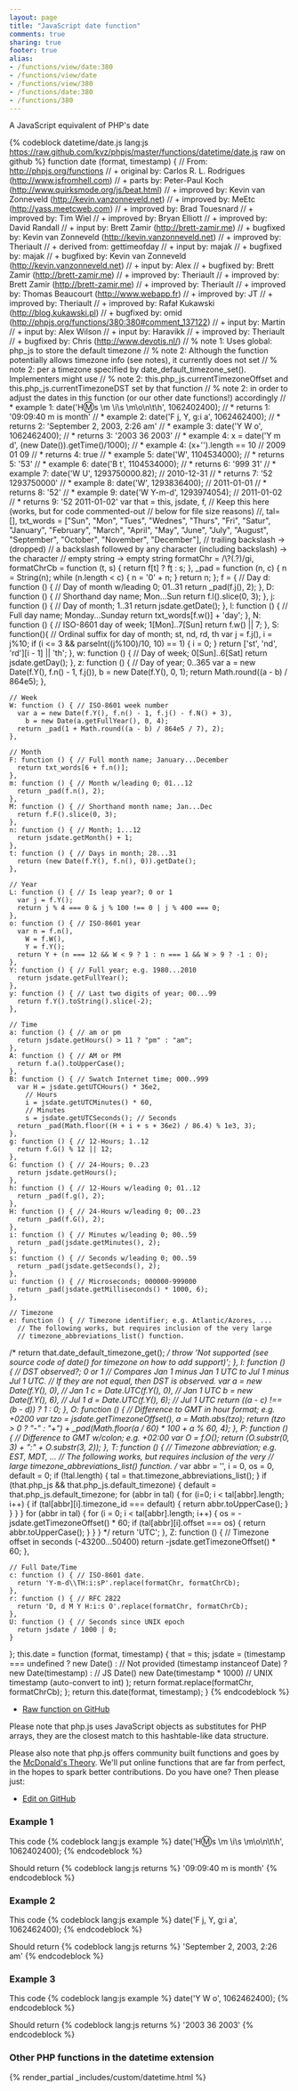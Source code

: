 ```yaml
---
layout: page
title: "JavaScript date function"
comments: true
sharing: true
footer: true
alias:
- /functions/view/date:380
- /functions/view/date
- /functions/view/380
- /functions/date:380
- /functions/380
---
```

<!-- Generated by Rakefile:build -->
A JavaScript equivalent of PHP's date

{% codeblock datetime/date.js lang:js https://raw.github.com/kvz/phpjs/master/functions/datetime/date.js raw on github %}
function date (format, timestamp) {
  // From: http://phpjs.org/functions
  // +   original by: Carlos R. L. Rodrigues (http://www.jsfromhell.com)
  // +      parts by: Peter-Paul Koch (http://www.quirksmode.org/js/beat.html)
  // +   improved by: Kevin van Zonneveld (http://kevin.vanzonneveld.net)
  // +   improved by: MeEtc (http://yass.meetcweb.com)
  // +   improved by: Brad Touesnard
  // +   improved by: Tim Wiel
  // +   improved by: Bryan Elliott
  // +   improved by: David Randall
  // +      input by: Brett Zamir (http://brett-zamir.me)
  // +   bugfixed by: Kevin van Zonneveld (http://kevin.vanzonneveld.net)
  // +   improved by: Theriault
  // +  derived from: gettimeofday
  // +      input by: majak
  // +   bugfixed by: majak
  // +   bugfixed by: Kevin van Zonneveld (http://kevin.vanzonneveld.net)
  // +      input by: Alex
  // +   bugfixed by: Brett Zamir (http://brett-zamir.me)
  // +   improved by: Theriault
  // +   improved by: Brett Zamir (http://brett-zamir.me)
  // +   improved by: Theriault
  // +   improved by: Thomas Beaucourt (http://www.webapp.fr)
  // +   improved by: JT
  // +   improved by: Theriault
  // +   improved by: Rafał Kukawski (http://blog.kukawski.pl)
  // +   bugfixed by: omid (http://phpjs.org/functions/380:380#comment_137122)
  // +      input by: Martin
  // +      input by: Alex Wilson
  // +      input by: Haravikk
  // +   improved by: Theriault
  // +   bugfixed by: Chris (http://www.devotis.nl/)
  // %        note 1: Uses global: php_js to store the default timezone
  // %        note 2: Although the function potentially allows timezone info (see notes), it currently does not set
  // %        note 2: per a timezone specified by date_default_timezone_set(). Implementers might use
  // %        note 2: this.php_js.currentTimezoneOffset and this.php_js.currentTimezoneDST set by that function
  // %        note 2: in order to adjust the dates in this function (or our other date functions!) accordingly
  // *     example 1: date('H:m:s \\m \\i\\s \\m\\o\\n\\t\\h', 1062402400);
  // *     returns 1: '09:09:40 m is month'
  // *     example 2: date('F j, Y, g:i a', 1062462400);
  // *     returns 2: 'September 2, 2003, 2:26 am'
  // *     example 3: date('Y W o', 1062462400);
  // *     returns 3: '2003 36 2003'
  // *     example 4: x = date('Y m d', (new Date()).getTime()/1000);
  // *     example 4: (x+'').length == 10 // 2009 01 09
  // *     returns 4: true
  // *     example 5: date('W', 1104534000);
  // *     returns 5: '53'
  // *     example 6: date('B t', 1104534000);
  // *     returns 6: '999 31'
  // *     example 7: date('W U', 1293750000.82); // 2010-12-31
  // *     returns 7: '52 1293750000'
  // *     example 8: date('W', 1293836400); // 2011-01-01
  // *     returns 8: '52'
  // *     example 9: date('W Y-m-d', 1293974054); // 2011-01-02
  // *     returns 9: '52 2011-01-02'
    var that = this,
      jsdate,
      f,
      // Keep this here (works, but for code commented-out
      // below for file size reasons)
      //, tal= [],
      txt_words = ["Sun", "Mon", "Tues", "Wednes", "Thurs", "Fri", "Satur", "January", "February", "March", "April", "May", "June", "July", "August", "September", "October", "November", "December"],
      // trailing backslash -> (dropped)
      // a backslash followed by any character (including backslash) -> the character
      // empty string -> empty string
      formatChr = /\\?(.?)/gi,
      formatChrCb = function (t, s) {
        return f[t] ? f[t]() : s;
      },
      _pad = function (n, c) {
        n = String(n);
        while (n.length < c) {
          n = '0' + n;
        }
        return n;
      };
  f = {
    // Day
    d: function () { // Day of month w/leading 0; 01..31
      return _pad(f.j(), 2);
    },
    D: function () { // Shorthand day name; Mon...Sun
      return f.l().slice(0, 3);
    },
    j: function () { // Day of month; 1..31
      return jsdate.getDate();
    },
    l: function () { // Full day name; Monday...Sunday
      return txt_words[f.w()] + 'day';
    },
    N: function () { // ISO-8601 day of week; 1[Mon]..7[Sun]
      return f.w() || 7;
    },
    S: function(){ // Ordinal suffix for day of month; st, nd, rd, th
      var j = f.j(),
        i = j%10;
      if (i <= 3 && parseInt((j%100)/10, 10) == 1) {
        i = 0;
      }
      return ['st', 'nd', 'rd'][i - 1] || 'th';
    },
    w: function () { // Day of week; 0[Sun]..6[Sat]
      return jsdate.getDay();
    },
    z: function () { // Day of year; 0..365
      var a = new Date(f.Y(), f.n() - 1, f.j()),
        b = new Date(f.Y(), 0, 1);
      return Math.round((a - b) / 864e5);
    },

    // Week
    W: function () { // ISO-8601 week number
      var a = new Date(f.Y(), f.n() - 1, f.j() - f.N() + 3),
        b = new Date(a.getFullYear(), 0, 4);
      return _pad(1 + Math.round((a - b) / 864e5 / 7), 2);
    },

    // Month
    F: function () { // Full month name; January...December
      return txt_words[6 + f.n()];
    },
    m: function () { // Month w/leading 0; 01...12
      return _pad(f.n(), 2);
    },
    M: function () { // Shorthand month name; Jan...Dec
      return f.F().slice(0, 3);
    },
    n: function () { // Month; 1...12
      return jsdate.getMonth() + 1;
    },
    t: function () { // Days in month; 28...31
      return (new Date(f.Y(), f.n(), 0)).getDate();
    },

    // Year
    L: function () { // Is leap year?; 0 or 1
      var j = f.Y();
      return j % 4 === 0 & j % 100 !== 0 | j % 400 === 0;
    },
    o: function () { // ISO-8601 year
      var n = f.n(),
        W = f.W(),
        Y = f.Y();
      return Y + (n === 12 && W < 9 ? 1 : n === 1 && W > 9 ? -1 : 0);
    },
    Y: function () { // Full year; e.g. 1980...2010
      return jsdate.getFullYear();
    },
    y: function () { // Last two digits of year; 00...99
      return f.Y().toString().slice(-2);
    },

    // Time
    a: function () { // am or pm
      return jsdate.getHours() > 11 ? "pm" : "am";
    },
    A: function () { // AM or PM
      return f.a().toUpperCase();
    },
    B: function () { // Swatch Internet time; 000..999
      var H = jsdate.getUTCHours() * 36e2,
        // Hours
        i = jsdate.getUTCMinutes() * 60,
        // Minutes
        s = jsdate.getUTCSeconds(); // Seconds
      return _pad(Math.floor((H + i + s + 36e2) / 86.4) % 1e3, 3);
    },
    g: function () { // 12-Hours; 1..12
      return f.G() % 12 || 12;
    },
    G: function () { // 24-Hours; 0..23
      return jsdate.getHours();
    },
    h: function () { // 12-Hours w/leading 0; 01..12
      return _pad(f.g(), 2);
    },
    H: function () { // 24-Hours w/leading 0; 00..23
      return _pad(f.G(), 2);
    },
    i: function () { // Minutes w/leading 0; 00..59
      return _pad(jsdate.getMinutes(), 2);
    },
    s: function () { // Seconds w/leading 0; 00..59
      return _pad(jsdate.getSeconds(), 2);
    },
    u: function () { // Microseconds; 000000-999000
      return _pad(jsdate.getMilliseconds() * 1000, 6);
    },

    // Timezone
    e: function () { // Timezone identifier; e.g. Atlantic/Azores, ...
      // The following works, but requires inclusion of the very large
      // timezone_abbreviations_list() function.
/*              return that.date_default_timezone_get();
*/
      throw 'Not supported (see source code of date() for timezone on how to add support)';
    },
    I: function () { // DST observed?; 0 or 1
      // Compares Jan 1 minus Jan 1 UTC to Jul 1 minus Jul 1 UTC.
      // If they are not equal, then DST is observed.
      var a = new Date(f.Y(), 0),
        // Jan 1
        c = Date.UTC(f.Y(), 0),
        // Jan 1 UTC
        b = new Date(f.Y(), 6),
        // Jul 1
        d = Date.UTC(f.Y(), 6); // Jul 1 UTC
      return ((a - c) !== (b - d)) ? 1 : 0;
    },
    O: function () { // Difference to GMT in hour format; e.g. +0200
      var tzo = jsdate.getTimezoneOffset(),
        a = Math.abs(tzo);
      return (tzo > 0 ? "-" : "+") + _pad(Math.floor(a / 60) * 100 + a % 60, 4);
    },
    P: function () { // Difference to GMT w/colon; e.g. +02:00
      var O = f.O();
      return (O.substr(0, 3) + ":" + O.substr(3, 2));
    },
    T: function () { // Timezone abbreviation; e.g. EST, MDT, ...
      // The following works, but requires inclusion of the very
      // large timezone_abbreviations_list() function.
/*              var abbr = '', i = 0, os = 0, default = 0;
      if (!tal.length) {
        tal = that.timezone_abbreviations_list();
      }
      if (that.php_js && that.php_js.default_timezone) {
        default = that.php_js.default_timezone;
        for (abbr in tal) {
          for (i=0; i < tal[abbr].length; i++) {
            if (tal[abbr][i].timezone_id === default) {
              return abbr.toUpperCase();
            }
          }
        }
      }
      for (abbr in tal) {
        for (i = 0; i < tal[abbr].length; i++) {
          os = -jsdate.getTimezoneOffset() * 60;
          if (tal[abbr][i].offset === os) {
            return abbr.toUpperCase();
          }
        }
      }
*/
      return 'UTC';
    },
    Z: function () { // Timezone offset in seconds (-43200...50400)
      return -jsdate.getTimezoneOffset() * 60;
    },

    // Full Date/Time
    c: function () { // ISO-8601 date.
      return 'Y-m-d\\TH:i:sP'.replace(formatChr, formatChrCb);
    },
    r: function () { // RFC 2822
      return 'D, d M Y H:i:s O'.replace(formatChr, formatChrCb);
    },
    U: function () { // Seconds since UNIX epoch
      return jsdate / 1000 | 0;
    }
  };
  this.date = function (format, timestamp) {
    that = this;
    jsdate = (timestamp === undefined ? new Date() : // Not provided
      (timestamp instanceof Date) ? new Date(timestamp) : // JS Date()
      new Date(timestamp * 1000) // UNIX timestamp (auto-convert to int)
    );
    return format.replace(formatChr, formatChrCb);
  };
  return this.date(format, timestamp);
}
{% endcodeblock %}

 - [Raw function on GitHub](https://github.com/kvz/phpjs/blob/master/functions/datetime/date.js)

Please note that php.js uses JavaScript objects as substitutes for PHP arrays, they are 
the closest match to this hashtable-like data structure. 

Please also note that php.js offers community built functions and goes by the 
[McDonald's Theory](https://medium.com/what-i-learned-building/9216e1c9da7d). We'll put online 
functions that are far from perfect, in the hopes to spark better contributions. 
Do you have one? Then please just: 

 - [Edit on GitHub](https://github.com/kvz/phpjs/edit/master/functions/datetime/date.js)

### Example 1
This code
{% codeblock lang:js example %}
date('H:m:s \\m \\i\\s \\m\\o\\n\\t\\h', 1062402400);
{% endcodeblock %}

Should return
{% codeblock lang:js returns %}
'09:09:40 m is month'
{% endcodeblock %}

### Example 2
This code
{% codeblock lang:js example %}
date('F j, Y, g:i a', 1062462400);
{% endcodeblock %}

Should return
{% codeblock lang:js returns %}
'September 2, 2003, 2:26 am'
{% endcodeblock %}

### Example 3
This code
{% codeblock lang:js example %}
date('Y W o', 1062462400);
{% endcodeblock %}

Should return
{% codeblock lang:js returns %}
'2003 36 2003'
{% endcodeblock %}


### Other PHP functions in the datetime extension
{% render_partial _includes/custom/datetime.html %}
